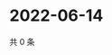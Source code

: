 # 2022-06-14

共 0 条

<!-- BEGIN WEIBO -->
<!-- 最后更新时间 Tue Jun 14 2022 20:30:11 GMT+0800 (China Standard Time) -->

<!-- END WEIBO -->

